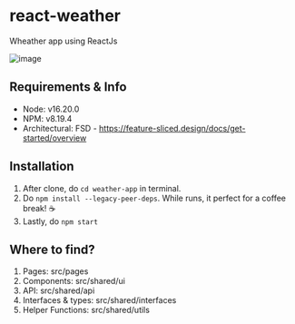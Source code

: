 # react-weather
Wheather app using ReactJs

![image](https://github.com/user-attachments/assets/7243c2a3-6f98-4c6f-bfc6-8ca04a0ddf71)

## Requirements & Info
- Node: v16.20.0
- NPM: v8.19.4
- Architectural: FSD - https://feature-sliced.design/docs/get-started/overview

## Installation
 1. After clone, do `cd weather-app` in terminal.
 2. Do `npm install --legacy-peer-deps`. While runs, it perfect for a coffee break! ☕
 3. Lastly, do `npm start`

## Where to find?
 1. Pages: src/pages
 2. Components: src/shared/ui
 3. API: src/shared/api
 4. Interfaces & types: src/shared/interfaces
 5. Helper Functions: src/shared/utils
